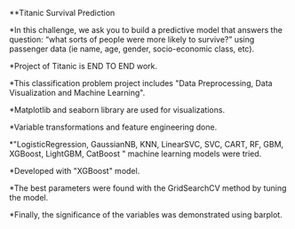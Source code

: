 **Titanic Survival Prediction

*In this challenge, we ask you to build a predictive model that answers the question: “what sorts of people were more likely to survive?” using passenger data (ie name, age, gender, socio-economic class, etc).

*Project of Titanic is END TO END work.

*This classification problem project includes "Data Preprocessing, Data Visualization and Machine Learning".

*Matplotlib and seaborn library are used for visualizations.

*Variable transformations and feature engineering done.

*"LogisticRegression, GaussianNB, KNN, LinearSVC, SVC, CART, RF, GBM, XGBoost, LightGBM, CatBoost " machine learning models were tried.

*Developed with "XGBoost" model.

*The best parameters were found with the GridSearchCV method by tuning the model.

*Finally, the significance of the variables was demonstrated using barplot.
